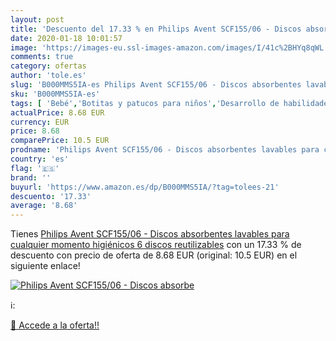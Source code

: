 ```yaml
---
layout: post
title: 'Descuento del 17.33 % en Philips Avent SCF155/06 - Discos absorbe'
date: 2020-01-18 10:01:57
image: 'https://images-eu.ssl-images-amazon.com/images/I/41c%2BHYq8qWL._SL400_.jpg'
comments: true
category: ofertas
author: 'tole.es'
slug: 'B000MMS5IA-es Philips Avent SCF155/06 - Discos absorbentes lavables para...'
sku: 'B000MMS5IA-es'
tags: [ 'Bebé','Botitas y patucos para niños','Desarrollo de habilidades motoras','Juguetes','Juguetes para Bebés y primera infancia','Juguetes para apilar y encajar','Juguetes y juegos','Lactancia y alimentación','Recipientes para comida','Zapatos','Zapatos para bebés','Zapatos para niños','Zapatos y complementos','avent', ]
actualPrice: 8.68 EUR
currency: EUR
price: 8.68
comparePrice: 10.5 EUR
prodname: 'Philips Avent SCF155/06 - Discos absorbentes lavables para cualquier momento  higiénicos  6 discos reutilizables'
country: 'es'
flag: '🇪🇸'
brand: ''
buyurl: 'https://www.amazon.es/dp/B000MMS5IA/?tag=tolees-21'
descuento: '17.33'
average: '8.68'
---
```


Tienes [Philips Avent SCF155/06 - Discos absorbentes lavables para cualquier momento  higiénicos  6 discos reutilizables](https://www.amazon.es/dp/B000MMS5IA/?tag=tolees-21) con un 17.33 % de descuento con precio de oferta de 8.68 EUR (original: 10.5 EUR) en el siguiente enlace!

[![Philips Avent SCF155/06 - Discos absorbe](https://images-eu.ssl-images-amazon.com/images/I/41c%2BHYq8qWL._SL400_.jpg)](https://www.amazon.es/dp/B000MMS5IA/?tag=tolees-21)

ℹ️:


[🛒 Accede a la oferta!!](https://www.amazon.es/dp/B000MMS5IA/?tag=tolees-21)
